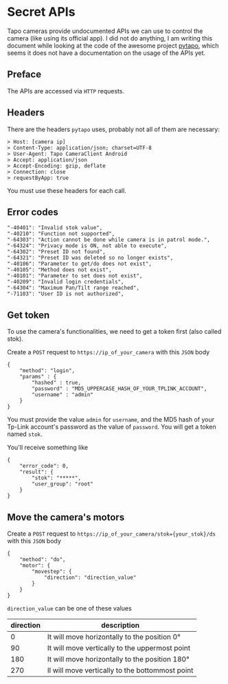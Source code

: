 # Secret APIs
Tapo cameras provide undocumented APIs we can use to control the camera (like using its official app). I did not do anything, 
I am writing this document while looking at the code of the awesome project [pytapo](https://github.com/JurajNyiri/pytapo), which seems it does not have a documentation on
the usage of the APIs yet.

## Preface
The APIs are accessed via `HTTP` requests.

## Headers
There are the headers `pytapo` uses, probably not all of them are necessary:
```
> Host: [camera ip]
> Content-Type: application/json; charset=UTF-8
> User-Agent: Tapo CameraClient Android
> Accept: application/json
> Accept-Encoding: gzip, deflate
> Connection: close
> requestByApp: true
```

You must use these headers for each call.

## Error codes
    "-40401": "Invalid stok value",
    "-40210": "Function not supported",
    "-64303": "Action cannot be done while camera is in patrol mode.",
    "-64324": "Privacy mode is ON, not able to execute",
    "-64302": "Preset ID not found",
    "-64321": "Preset ID was deleted so no longer exists",
    "-40106": "Parameter to get/do does not exist",
    "-40105": "Method does not exist",
    "-40101": "Parameter to set does not exist",
    "-40209": "Invalid login credentials",
    "-64304": "Maximum Pan/Tilt range reached",
    "-71103": "User ID is not authorized",

## Get token
To use the camera's functionalities, we need to get a token first (also called stok).

Create a `POST` request to `https://ip_of_your_camera`
with this `JSON` body

```
{
	"method": "login",
	"params" : {
		"hashed" : true,
		"password" : "MD5_UPPERCASE_HASH_OF_YOUR_TPLINK_ACCOUNT",
		"username" : "admin"
	}
}
```
You must provide the value `admin` for `username`, and the MD5 hash of your Tp-Link account's password as the value of `password`. You will get a token named `stok`.

You'll receive something like

```
{
	"error_code": 0,
	"result": {
		"stok": "*****",
		"user_group": "root"
	}
}
```

## Move the camera's motors
Create a `POST` request to `https://ip_of_your_camera/stok={your_stok}/ds`
with this `JSON` body
```
{
	"method": "do", 
	"motor": {
		"movestep": {
			"direction": "direction_value"
		}
	}
}
```
`direction_value` can be one of these values

direction | description
----|-----------
0   | It will move horizontally to the position 0°
90  | It will move vertically to the uppermost point
180 | It will move horizontally to the position 180°
270 | Il will move vertically to the bottommost point
